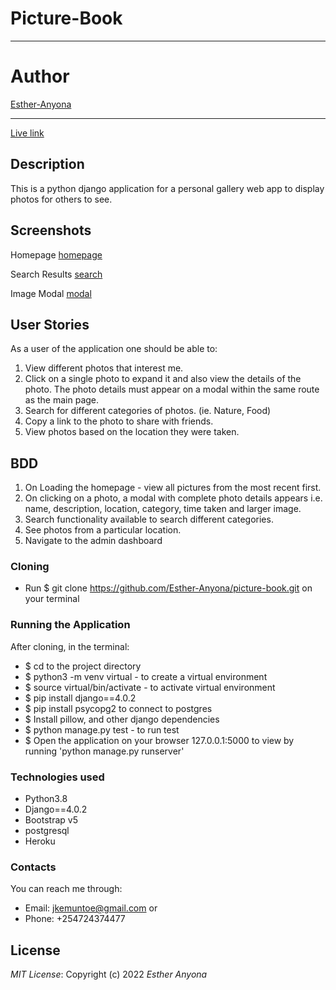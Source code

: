 # Picture-Book
<hr>

# Author
[Esther-Anyona](https://github.com/Esther-Anyona)
<hr>

[Live link](.......)

## Description
This is a python django application for a personal gallery web app to display photos for others to see.

## Screenshots
Homepage
[homepage](pictures/static/assets/picture_book.png)

Search Results
[search](pictures/static/assets/category.png)

Image Modal
[modal](pictures/static/assets/modal.png)

## User Stories
As a user of the application one should be able to:

1. View different photos that interest me.
1. Click on a single photo to expand it and also view the details of the photo. The photo details must appear on a modal within the same route as the main page.
1. Search for different categories of photos. (ie. Nature, Food)
1. Copy a link to the photo to share with friends.
1. View photos based on the location they were taken.

## BDD
1. On Loading the homepage - view all pictures from the most recent first.
1. On clicking on a photo, a modal with complete photo details appears i.e. name, description, location, category, time taken and larger image.
1. Search functionality available to search different categories.
1. See photos from a particular location.
1. Navigate to the admin dashboard

### Cloning
* Run $ git clone https://github.com/Esther-Anyona/picture-book.git on your terminal

### Running the Application
After cloning, in the terminal: 
* $ cd to the project directory
* $ python3 -m venv virtual - to create a virtual environment
* $ source virtual/bin/activate - to activate virtual environment
* $ pip install django==4.0.2
* $ pip install psycopg2 to connect to postgres
* $ Install pillow, and other django dependencies
* $ python manage.py test - to run test
* $ Open the application on your browser 127.0.0.1:5000 to view by running 'python manage.py runserver'

### Technologies used
* Python3.8
* Django==4.0.2
* Bootstrap v5
* postgresql
* Heroku

### Contacts
You can reach me through:
* Email: jkemuntoe@gmail.com or
* Phone: +254724374477

## License
*MIT License*:
Copyright (c) 2022 *Esther Anyona*